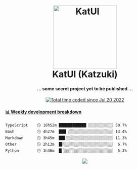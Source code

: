 <h1 align="center">
  <img src="https://kokecacao.me/static/img/katzuki.png" alt="KatUI" width="200">
  <br>KatUI (Katzuki)<br>
</h1>

<h4 align="center">... some secret project yet to be published ...</h4>

<p align="center">
  <a href="https://wakatime.com/@5d39136d-911d-4ceb-9dae-178d9dbef0cd"><img src="https://wakatime.com/badge/user/5d39136d-911d-4ceb-9dae-178d9dbef0cd.svg" alt="Total time coded since Jul 20 2022" /></a>
</p>

<!-- waka-box start -->
#### <a href="https://gist.github.com/5db7183a9e07f1193716cb2b94e5d0e1" target="_blank">📊 Weekly development breakdown</a>
```text
TypeScript    🕓 16h52m ████████████▏░░░░░░░░░░░ 50.7%
Bash          🕓 4h27m  ███▏░░░░░░░░░░░░░░░░░░░░ 13.4%
Markdown      🕓 3h45m  ██▋░░░░░░░░░░░░░░░░░░░░░ 11.3%
Other         🕓 2h13m  █▌░░░░░░░░░░░░░░░░░░░░░░  6.7%
Python        🕓 1h46m  █▎░░░░░░░░░░░░░░░░░░░░░░  5.3%
```
<!-- Powered by https://github.com/YouEclipse/waka-box-go . -->
<!-- waka-box end -->

<p align="center">
  <img src="https://count.getloli.com/get/@:koke_cacao?theme=rule34">
</p>
